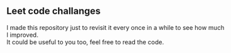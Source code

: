 ## Leet code challanges
I made this repository just to revisit it every once in a while to see how much I improved.  
It could be useful to you too, feel free to read the code.

